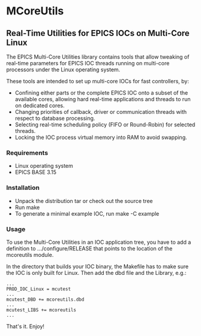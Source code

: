 # MCoreUtils
## Real-Time Utilities for EPICS IOCs on Multi-Core Linux

The EPICS Multi-Core Utilities library contains tools that allow tweaking of real-time parameters for EPICS IOC threads running on multi-core processors under the Linux operating system.

These tools are intended to set up multi-core IOCs for fast controllers, by:

- Confining either parts or the complete EPICS IOC onto a subset of the available cores, allowing hard real-time applications and threads to run on dedicated cores.
- Changing priorities of callback, driver or communication threads with respect to database processing.
- Selecting real-time scheduling policy (FIFO or Round-Robin) for selected threads.
- Locking the IOC process virtual memory into RAM to avoid swapping.

### Requirements

- Linux operating system
- EPICS BASE 3.15

### Installation

- Unpack the distribution tar or check out the source tree
- Run make
- To generate a minimal example IOC, run make -C example

### Usage

To use the Multi-Core Utilities in an IOC application tree, you have to add a definition to .../configure/RELEASE that points to the location of the mcoreutils module.

In the directory that builds your IOC binary, the Makefile has to make sure the IOC is only built for Linux. Then add the dbd file and the Library, e.g.:

```
...
PROD_IOC_Linux = mcutest
...
mcutest_DBD += mcoreutils.dbd
...
mcutest_LIBS += mcoreutils
...
```

That's it. Enjoy!
